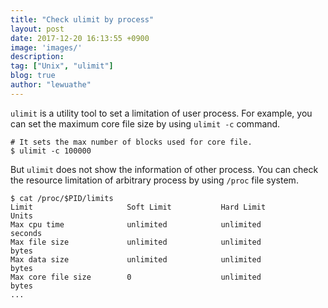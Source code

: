 ```yaml
---
title: "Check ulimit by process"
layout: post
date: 2017-12-20 16:13:55 +0900
image: 'images/'
description:
tag: ["Unix", "ulimit"]
blog: true
author: "lewuathe"
---
```


`ulimit` is a utility tool to set a limitation of user process. For example, you can set the maximum core file size by using `ulimit -c` command.

```
# It sets the max number of blocks used for core file.
$ ulimit -c 100000
```

But `ulimit` does not show the information of other process. You can check the resource limitation of arbitrary process by using `/proc` file system.

```
$ cat /proc/$PID/limits
Limit                     Soft Limit           Hard Limit           Units
Max cpu time              unlimited            unlimited            seconds
Max file size             unlimited            unlimited            bytes
Max data size             unlimited            unlimited            bytes
Max core file size        0                    unlimited            bytes
...
```


